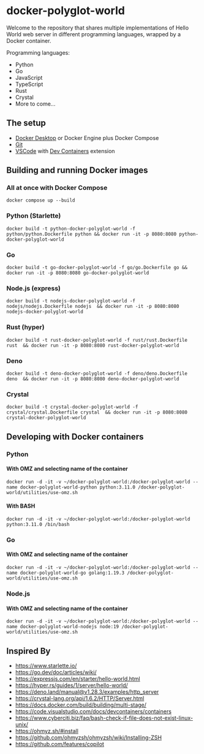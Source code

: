 # docker-polyglot-world

Welcome to the repository that shares multiple implementations of Hello World web server in different programming languages, wrapped by a Docker container.

Programming languages:
* Python
* Go
* JavaScript
* TypeScript
* Rust
* Crystal
* More to come...

## The setup
* [Docker Desktop](https://www.docker.com/products/docker-desktop/) or Docker Engine plus Docker Compose
* [Git](https://git-scm.com/book/en/v2/Getting-Started-Installing-Git)
* [VSCode](https://code.visualstudio.com/download) with [Dev Containers](https://code.visualstudio.com/docs/remote/containers) extension

## Building and running Docker images
### All at once with Docker Compose
```text
docker compose up --build
```
### Python (Starlette)
```text
docker build -t python-docker-polyglot-world -f python/python.Dockerfile python && docker run -it -p 8080:8080 python-docker-polyglot-world
```

### Go
```text
docker build -t go-docker-polyglot-world -f go/go.Dockerfile go && docker run -it -p 8080:8080 go-docker-polyglot-world
```

### Node.js (express)
```text
docker build -t nodejs-docker-polyglot-world -f nodejs/nodejs.Dockerfile nodejs  && docker run -it -p 8080:8080 nodejs-docker-polyglot-world
```

### Rust (hyper)
```text
docker build -t rust-docker-polyglot-world -f rust/rust.Dockerfile rust  && docker run -it -p 8080:8080 rust-docker-polyglot-world
```

### Deno
```text
docker build -t deno-docker-polyglot-world -f deno/deno.Dockerfile deno  && docker run -it -p 8080:8080 deno-docker-polyglot-world
```

### Crystal
```text
docker build -t crystal-docker-polyglot-world -f crystal/crystal.Dockerfile crystal  && docker run -it -p 8080:8080 crystal-docker-polyglot-world
```

## Developing with Docker containers

### Python
#### With OMZ and selecting name of the container
```text
docker run -d -it -v ~/docker-polyglot-world:/docker-polyglot-world --name docker-polyglot-world-python python:3.11.0 /docker-polyglot-world/utilities/use-omz.sh
```
#### With BASH
```text
docker run -d -it -v ~/docker-polyglot-world:/docker-polyglot-world python:3.11.0 /bin/bash
```

### Go
#### With OMZ and selecting name of the container
```text
docker run -d -it -v ~/docker-polyglot-world:/docker-polyglot-world --name docker-polyglot-world-go golang:1.19.3 /docker-polyglot-world/utilities/use-omz.sh
```

### Node.js
#### With OMZ and selecting name of the container
```text
docker run -d -it -v ~/docker-polyglot-world:/docker-polyglot-world --name docker-polyglot-world-nodejs node:19 /docker-polyglot-world/utilities/use-omz.sh
```

## Inspired By
* https://www.starlette.io/
* https://go.dev/doc/articles/wiki/
* https://expressjs.com/en/starter/hello-world.html
* https://hyper.rs/guides/1/server/hello-world/
* https://deno.land/manual@v1.28.3/examples/http_server
* https://crystal-lang.org/api/1.6.2/HTTP/Server.html
* https://docs.docker.com/build/building/multi-stage/
* https://code.visualstudio.com/docs/devcontainers/containers
* https://www.cyberciti.biz/faq/bash-check-if-file-does-not-exist-linux-unix/
* https://ohmyz.sh/#install
* https://github.com/ohmyzsh/ohmyzsh/wiki/Installing-ZSH
* https://github.com/features/copilot
